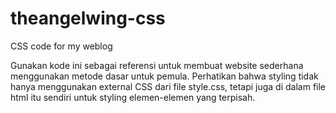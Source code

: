 # theangelwing-css
CSS code for my weblog

Gunakan kode ini sebagai referensi untuk membuat website sederhana menggunakan metode dasar untuk pemula.
Perhatikan bahwa styling tidak hanya menggunakan external CSS dari file style.css, tetapi juga di dalam file html itu sendiri untuk styling elemen-elemen yang terpisah.
